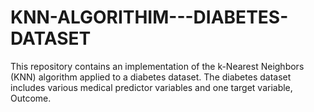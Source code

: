 # KNN-ALGORITHIM---DIABETES-DATASET
This repository contains an implementation of the k-Nearest Neighbors (KNN) algorithm applied to a diabetes dataset. The diabetes dataset includes various medical predictor variables and one target variable, Outcome. 
